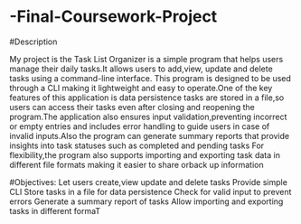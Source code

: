 # -Final-Coursework-Project
#Description

My project is the Task List Organizer is a simple program that helps users manage their daily tasks.It allows users to add,view, update and delete tasks using a command-line interface. This program is designed to be used through a CLI making it lightweight and easy to operate.One of the key features of this application is data persistence tasks are stored in a file,so users can access their tasks even after closing and reopening the program.The application also ensures input validation,preventing incorrect or empty entries and includes error handling to guide users in case of invalid inputs.Also the program can generate summary reports that provide insights into task statuses such as completed and pending tasks
For flexibility,the program also supports importing and exporting task data in different file formats making it easier to share orback up information

#Objectives:
Let users create,view update and delete tasks
Provide simple CLI
Store tasks in a file for data persistence
Check for valid input to prevent errors
Generate a summary report of tasks
Allow importing and exporting tasks in different formaT

